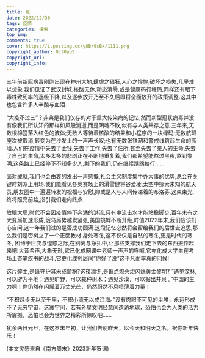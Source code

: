 ```yaml
---
title: 疫
date: 2022/12/30
tags: 疫情
categories: 探索
top_img:
comments: true
cover: https://i.postimg.cc/y8Br9sBx/1111.png
copyright_author: Oct0pu5
copyright_url:
copyright_info:
---
```


三年前新冠病毒刚刚出现在神州大地,肆虐之猖狂,人心之惶惶,破坏之损失,几乎难以想象.我们见证了武汉封城,核酸无休,动态清零,或是健康码行程码,同样还有眼下毒株致死率的逐级下降,以及逐步放开乃至不久后即将全面放开的政策调整.这其中也包含许多人辛酸与血泪.

“大疫不过三”？非典是我们仅存的对于重大传染病的记忆,然而新型冠状病毒并没有像我们所认知的那样如风般消逝,而是阴魂不散,似有与人类共存之意.三年来,无数根棉签落入红色的液体;无数人等待着核酸的结果和小程序的一块绿码;无数航班座次被取消,转变为在沙发上的一声声长叹;也有无数张铁网和警戒线筑起生命的高墙.人们在疫情中失去了金钱,失去了工作,失去了住所,甚至失去了亲人的生命,失去了自己的生命,太多太多的悲剧正在不断地重复着,我们都希望能熬过黑夜,熬到黎明,这条路上已经停下不知多少人,剩下的我们,仍在继续踽踽独行……

面对成就,我们也会由衷的发出一声感慨,社会主义制度集中办大事的优势,总会在关键时刻派上用场.我们能看见冬奥赛场上的滑雪健将谷爱凌,太空中探索未知的航天员,朋友圈中一遍遍转发的祝福与安慰,抑或是人与人间传递着的布洛芬.这束束光,终将照亮前路,指引我们走向终点.

放眼大局,时代不会因疫情停下奔涌的洪流,只有中流击水才能站稳脚步,百年未有之大变局加速形成,俄乌局势越发紧张,美国挑衅不断升级,时值2022年末,我们应该扪心自问,这一年我们过的是否成功圆满.这段记忆必然将会留给我们的后世去追思,那么我们是否树立了一个正面教材.身处寒冬,这不仅仅是自然的寒冬,更是时代的寒冬, 困缚于巨变与惶惑之际,在别离与挣扎中,让那些支撑我们走下去的东西振作起来吧!大音希声,大象无形,它已化成网课中老师一声声的呼喊,它亦化成大学生在考场上奋笔疾书的战斗,它更化成邻居间”你好了没”这平凡而率真的问候!

这片碎土,是谁守护其未成齑粉?这夜凛冬,是谁点燃火炬闪烁黄金黎明? “遇见深林,可以辟为平地；遇见旷野，可以栽种树木；遇见沙漠，可以掘出井泉 。”中国的生力啊！你仍然在闪耀着万丈光芒，仍然蔚然不息喷薄着力量！

“不积跬步无以至千里，不积小流无以成江海。”没有肉眼不可见的尘埃，永远形成不了无穷宇宙，这寰宇间，若有外星文明经意间造访地球，恐怕也会为人类的活力所震撼，恐怕也会为世界之精彩所惊叹吧……

犹余两日元旦，在这岁末年初，让我们告别昨天，以今天和明天之名，祝你新年快乐！

(本文灵感来自《南方周末》2023新年贺词)
